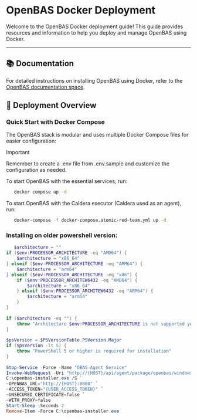# OpenBAS Docker Deployment

Welcome to the OpenBAS Docker deployment guide! This guide provides resources and information to help you deploy and
manage OpenBAS using Docker.

---

## 📚 Documentation

For detailed instructions on installing OpenBAS using Docker, refer to
the [OpenBAS documentation space](https://docs.openbas.io/latest/deployment/installation/#using-docker).


## 🔧 Deployment Overview

### Quick Start with Docker Compose

The OpenBAS stack is modular and uses multiple Docker Compose files for easier configuration:

> [!IMPORTANT]
> Remember to create a .env file from .env.sample and customize the configuration as needed.

To start OpenBAS with the essential services, run:
```bash
   docker compose up -d
```

To start OpenBAS with the Caldera executor (Caldera used as an agent), run:
```bash
   docker-compose -f docker-compose.atomic-red-team.yml up -d
```

### Installing on older powershell version:

```ps1
   $architecture = ""
if ($env:PROCESSOR_ARCHITECTURE -eq "AMD64") {
    $architecture = "x86_64"
} elseif ($env:PROCESSOR_ARCHITECTURE -eq "ARM64") {
    $architecture = "arm64"
} elseif ($env:PROCESSOR_ARCHITECTURE -eq "x86") {
    if ($env:PROCESSOR_ARCHITEW6432 -eq "AMD64") {
        $architecture = "x86_64"
    } elseif ($env:PROCESSOR_ARCHITEW6432 -eq "ARM64") {
        $architecture = "arm64"
    }
}
 
if ($architecture -eq "") {
    throw "Architecture $env:PROCESSOR_ARCHITECTURE is not supported yet, please create a ticket in openbas github project"
}
 
$psVersion = $PSVersionTable.PSVersion.Major
if ($psVersion -lt 5) {
    throw "PowerShell 5 or higher is required for installation"
}
 
Stop-Service -Force -Name "OBAS Agent Service"
Invoke-WebRequest -Uri "http://{HOST}/api/agent/package/openbas/windows/$architecture" -OutFile "C:\openbas-installer.exe"
C:\openbas-installer.exe /S `
~OPENBAS_URL="http://{HOST}:8080" `
~ACCESS_TOKEN="{USER_ACCESS_TOKEN}" `
~UNSECURED_CERTIFICATE=false `
~WITH_PROXY=false
Start-Sleep -Seconds 2
Remove-Item -Force C:\openbas-installer.exe
```

